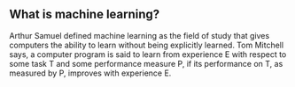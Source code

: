 ## What is machine learning?

Arthur Samuel defined machine learning as the field of study that gives computers the ability to learn without being explicitly learned.
Tom Mitchell says, a computer program is said to learn from experience E with respect to some task T and some performance measure P, if its performance on T, as measured by P, improves with experience E.
